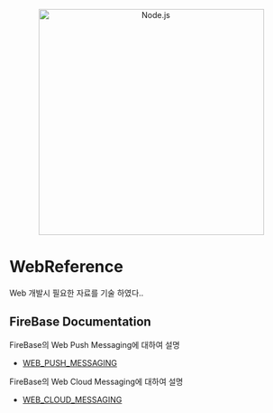 <p align="center">
    <a href="https://nodejs.org/">
        <img alt="Node.js" src="https://nodejs.org/static/images/logo-light.svg" width="400"/>
    </a>
</p>

# WebReference
Web 개발시 필요한 자료를 기술 하였다..

## FireBase Documentation
FireBase의 Web Push Messaging에 대하여 설명
- [WEB_PUSH_MESSAGING](https://developers.google.com/web/fundamentals/getting-started/codelabs/push-notifications/)

FireBase의 Web Cloud Messaging에 대하여 설명
- [WEB_CLOUD_MESSAGING](https://firebase.google.com/docs/cloud-messaging/admin/send-messages)

